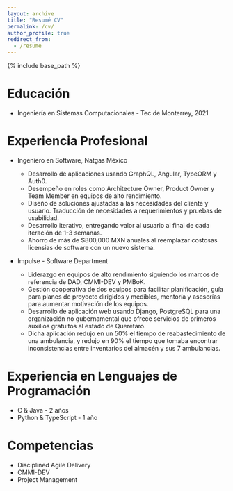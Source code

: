```yaml
---
layout: archive
title: "Resumé CV"
permalink: /cv/
author_profile: true
redirect_from:
  - /resume
---
```


{% include base_path %}

Educación
======
* Ingeniería en Sistemas Computacionales - Tec de Monterrey, 2021

Experiencia Profesional
======
* Ingeniero en Software, Natgas México
  * Desarrollo de aplicaciones usando GraphQL, Angular, TypeORM y Auth0.
  * Desempeño en roles como Architecture Owner, Product Owner y Team Member en equipos de alto rendimiento.
  * Diseño de soluciones ajustadas a las necesidades del cliente y usuario. Traducción de necesidades a requerimientos y pruebas de usabilidad.
  * Desarrollo iterativo, entregando valor al usuario al final de cada iteración de 1-3 semanas.
  * Ahorro de más de $800,000 MXN anuales al reemplazar costosas licensias de software con un nuevo sistema.

* Impulse - Software Department
  * Liderazgo en equipos de alto rendimiento siguiendo los marcos de referencia de DAD, CMMI-DEV y PMBoK.
  * Gestión cooperativa de dos equipos para facilitar planificación, guía para planes de proyecto dirigidos y medibles, mentoría y asesorías para aumentar motivación de los equipos.
  * Desarrollo de aplicación web usando Django, PostgreSQL para una organización no gubernamental que ofrece servicios de primeros auxilios gratuitos al estado de Querétaro.
  * Dicha aplicación redujo en un 50% el tiempo de reabastecimiento de una ambulancia, y redujo en 90% el tiempo que tomaba encontrar inconsistencias entre inventarios del almacén y sus 7 ambulancias.
  
Experiencia en Lenguajes de Programación
======
* C & Java - 2 años
* Python & TypeScript - 1 año

Competencias
======
* Disciplined Agile Delivery
* CMMI-DEV
* Project Management
